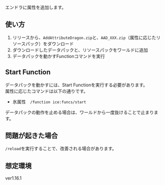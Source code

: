 エンドラに属性を追加します。

## 使い方
1. リリースから、`AddAttributeDragon.zip`と、`AAD_XXX.zip`（属性に応じたリソースパック）をダウンロード 
2. ダウンロードしたデータパックと、リソースパックをワールドに追加
3. データパックを動かすFunctionコマンドを実行

## Start Function
データパックを動かすには、Start Functionを実行する必要があります。  
属性に応じたコマンドは以下の通りです。

- 氷属性　`/function ice:funcs/start`

データパックの動作を止める場合は、ワールドから一度抜けることで止まります。

## 問題が起きた場合
`/reload`を実行することで、改善される場合があります。

## 想定環境
ver1.16.1
